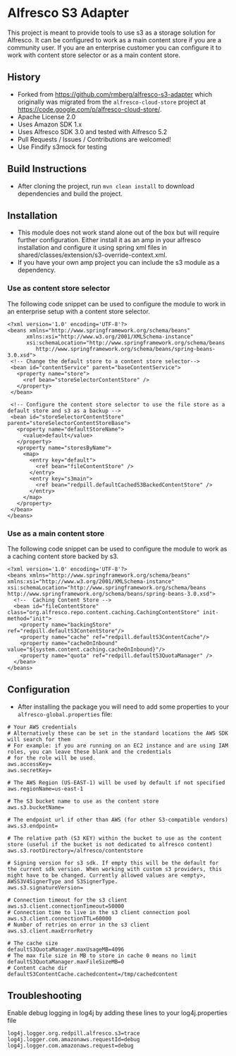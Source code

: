 # Alfresco S3 Adapter

This project is meant to provide tools to use s3 as a storage solution for Alfresco. It can be configured to work as a main content store if you are a community user. If you are an enterprise customer you can configure it to work with content store selector or as a main content store.

## History

 * Forked from https://github.com/rmberg/alfresco-s3-adapter which originally was migrated from the `alfresco-cloud-store` project at https://code.google.com/p/alfresco-cloud-store/.
 * Apache License 2.0
 * Uses Amazon SDK 1.x
 * Uses Alfresco SDK 3.0 and tested with Alfresco 5.2
 * Pull Requests / Issues / Contributions are welcomed!
 * Use Findify s3mock for testing
 
## Build Instructions

 * After cloning the project, run `mvn clean install` to download dependencies and build the project.

## Installation

 * This module does not work stand alone out of the box but will require further configuration. Either install it as an amp in your alfresco installation and configure it using spring xml files in shared/classes/extension/s3-override-context.xml.
 * If you have your own amp project you can include the s3 module as a dependency.
 
### Use as content store selector
The following code snippet can be used to configure the module to work in an enterprise setup with a content store selector.
 
 ```
 <?xml version='1.0' encoding='UTF-8'?>
<beans xmlns="http://www.springframework.org/schema/beans"
       xmlns:xsi="http://www.w3.org/2001/XMLSchema-instance"
       xsi:schemaLocation="http://www.springframework.org/schema/beans
          http://www.springframework.org/schema/beans/spring-beans-3.0.xsd">
  <!-- Change the default store to a content store selector-->
  <bean id="contentService" parent="baseContentService">
    <property name="store">
      <ref bean="storeSelectorContentStore" />
    </property>
  </bean>
  
  <!-- Configure the content store selector to use the file store as a default store and s3 as a backup -->
  <bean id="storeSelectorContentStore" parent="storeSelectorContentStoreBase">
    <property name="defaultStoreName">
      <value>default</value>
    </property>
    <property name="storesByName">
      <map>
        <entry key="default">
          <ref bean="fileContentStore" />
        </entry>
        <entry key="s3main">
          <ref bean="redpill.defaultCachedS3BackedContentStore" />
        </entry>
      </map>
    </property>
  </bean>
</beans> 
 ```
 
### Use as a main content store
The following code snippet can be used to configure the module to work as a caching content store backed by s3.

```
<?xml version='1.0' encoding='UTF-8'?>
<beans xmlns="http://www.springframework.org/schema/beans" xmlns:xsi="http://www.w3.org/2001/XMLSchema-instance" xsi:schemaLocation="http://www.springframework.org/schema/beans http://www.springframework.org/schema/beans/spring-beans-3.0.xsd">
  <!--  Caching Content Store -->
  <bean id="fileContentStore" class="org.alfresco.repo.content.caching.CachingContentStore" init-method="init">
    <property name="backingStore" ref="redpill.defaultS3ContentStore"/>
    <property name="cache" ref="redpill.defaultS3ContentCache"/>
    <property name="cacheOnInbound" value="${system.content.caching.cacheOnInbound}"/>
    <property name="quota" ref="redpill.defaultS3QuotaManager" />
  </bean>
</beans> 
```

## Configuration
* After installing the package you will need to add some properties to your `alfresco-global.properties` file:
 
```
# Your AWS credentials
# Alternatively these can be set in the standard locations the AWS SDK will search for them
# For example: if you are running on an EC2 instance and are using IAM roles, you can leave these blank and the credentials
# for the role will be used.
aws.accessKey=
aws.secretKey=

# The AWS Region (US-EAST-1) will be used by default if not specified
aws.regionName=us-east-1

# The S3 bucket name to use as the content store
aws.s3.bucketName=

# The endpoint url if other than AWS (for other S3-compatible vendors)
aws.s3.endpoint=

# The relative path (S3 KEY) within the bucket to use as the content store (useful if the bucket is not dedicated to alfresco content)
aws.s3.rootDirectory=/alfresco/contentstore

# Signing version for s3 sdk. If empty this will be the default for the current sdk version. When working with custom s3 providers, this might have to be changed. Currently allowed values are <empty>, AWSS3V4SignerType and S3SignerType.
aws.s3.signatureVersion=

# Connection timeout for the s3 client
aws.s3.client.connectionTimeout=50000
# Connection time to live in the s3 client connection pool
aws.s3.client.connectionTTL=60000
# Number of retries on error in the s3 client
aws.s3.client.maxErrorRetry

# The cache size
defaultS3QuotaManager.maxUsageMB=4096
# The max file size in MB to store in cache 0 means no limit
defaultS3QuotaManager.maxFileSizeMB=0
# Content cache dir
defaultS3ContentCache.cachedcontent=/tmp/cachedcontent
```
 
## Troubleshooting ##
Enable debug logging in log4j by adding these lines to your log4j.properties file

```
log4j.logger.org.redpill.alfresco.s3=trace
log4j.logger.com.amazonaws.requestId=debug
log4j.logger.com.amazonaws.request=debug
``` 
